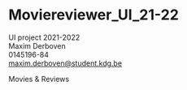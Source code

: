 # Moviereviewer_UI_21-22

UI project 2021-2022  
Maxim Derboven  
0145196-84  
maxim.derboven@student.kdg.be  

Movies & Reviews  
